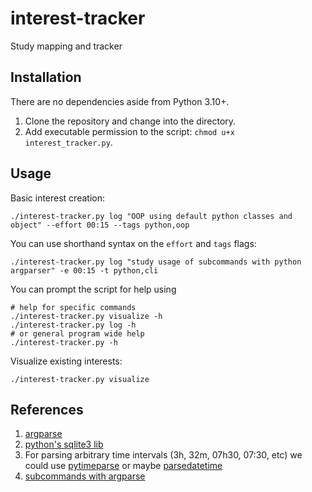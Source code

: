 # interest-tracker

Study mapping and tracker

## Installation

There are no dependencies aside from Python 3.10+.

1. Clone the repository and change into the directory.
2. Add executable permission to the script: `chmod u+x interest_tracker.py`.

## Usage

Basic interest creation:

```
./interest-tracker.py log "OOP using default python classes and object" --effort 00:15 --tags python,oop
```

You can use shorthand syntax on the `effort` and `tags` flags:

```
./interest-tracker.py log "study usage of subcommands with python argparser" -e 00:15 -t python,cli
```

You can prompt the script for help using

    # help for specific commands
    ./interest-tracker.py visualize -h
    ./interest-tracker.py log -h
    # or general program wide help
    ./interest-tracker.py -h

Visualize existing interests:

```
./interest-tracker.py visualize
```

## References

1. [argparse](https://docs.python.org/3/howto/argparse.html)
2. [python's sqlite3 lib](https://docs.python.org/3/library/sqlite3.html)
3. For parsing arbitrary time intervals (3h, 32m, 07h30, 07:30, etc) we could use [pytimeparse](https://github.com/wroberts/pytimeparse) or maybe [parsedatetime](https://github.com/bear/parsedatetime)
4. [subcommands with argparse](https://chase-seibert.github.io/blog/2014/03/21/python-multilevel-argparse.html)

